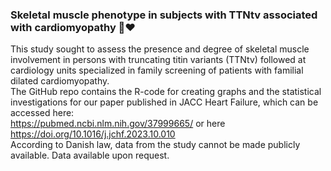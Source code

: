 ### Skeletal muscle phenotype in subjects with TTNtv associated with cardiomyopathy 💪:heart:
This study sought to assess the presence and degree of skeletal muscle involvement in persons with truncating titin variants (TTNtv) followed at cardiology units specialized in family screening of patients with familial dilated cardiomyopathy. <br>
The GitHub repo contains the R-code for creating graphs and the statistical investigations for our paper published in JACC Heart Failure, which can be accessed here: <br> https://pubmed.ncbi.nlm.nih.gov/37999665/ or here https://doi.org/10.1016/j.jchf.2023.10.010
<br>According to Danish law, data from the study cannot be made publicly available. Data available upon request.
